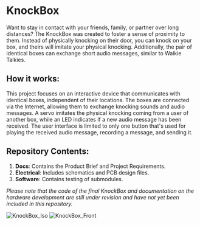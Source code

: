 # KnockBox

Want to stay in contact with your friends, family, or partner over long distances? The KnockBox was created to foster a sense of proximity to them. Instead of physically knocking on their door, you can knock on your box, and theirs will imitate your physical knocking. Additionally, the pair of identical boxes can exchange short audio messages, similar to Walkie Talkies.  

## How it works:

This project focuses on an interactive device that communicates with identical boxes, independent of their locations. The boxes are connected via the Internet, allowing them to exchange knocking sounds and audio messages. A servo imitates the physical knocking coming from a user of another box, while an LED indicates if a new audio message has been received. The user interface is limited to only one button that's used for playing the received audio message, recording a message, and sending it.

## Repository Contents:

1. **Docs**: Contains the Product Brief and Project Requirements.
2. **Electrical**: Includes schematics and PCB design files.
3. **Software**: Contains testing of submodules.

*Please note that the code of the final KnockBox and documentation on the hardware development are still under revision and have not yet been included in this repository.*


![KnockBox_Iso](https://github.com/LeanderU/KnockBox/assets/84909019/fc34830a-a89c-4137-9323-e6863b8ff08e)
![KnockBox_Front](https://github.com/LeanderU/KnockBox/assets/84909019/620053fa-f0c2-42e6-9f3c-d58df0999d6d)
